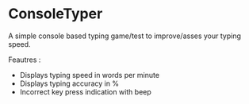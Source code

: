 # ConsoleTyper
A simple console based typing game/test to improve/asses your typing speed.

Feautres :
- Displays typing speed in words per minute
- Displays typing accuracy in %
- Incorrect key press indication with beep
